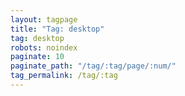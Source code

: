 ```yaml
---
layout: tagpage
title: "Tag: desktop"
tag: desktop
robots: noindex
paginate: 10
paginate_path: "/tag/:tag/page/:num/"
tag_permalink: /tag/:tag
---
```

